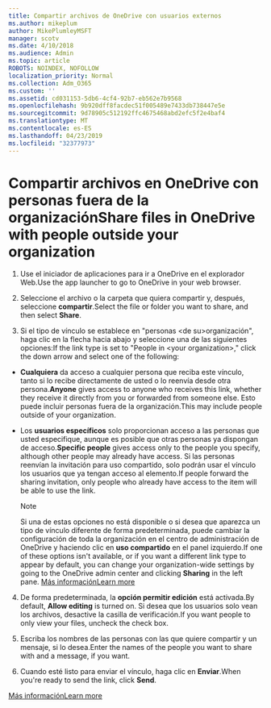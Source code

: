 ```yaml
---
title: Compartir archivos de OneDrive con usuarios externos
ms.author: mikeplum
author: MikePlumleyMSFT
manager: scotv
ms.date: 4/10/2018
ms.audience: Admin
ms.topic: article
ROBOTS: NOINDEX, NOFOLLOW
localization_priority: Normal
ms.collection: Adm_O365
ms.custom: ''
ms.assetid: cd031153-5db6-4cf4-92b7-eb562e7b9568
ms.openlocfilehash: 9b920dff8facdec51f005489e7433db738447e5e
ms.sourcegitcommit: 9d78905c512192ffc4675468abd2efc5f2e4baf4
ms.translationtype: MT
ms.contentlocale: es-ES
ms.lasthandoff: 04/23/2019
ms.locfileid: "32377973"
---
```

# <a name="share-files-in-onedrive-with-people-outside-your-organization"></a><span data-ttu-id="e3ec6-102">Compartir archivos en OneDrive con personas fuera de la organización</span><span class="sxs-lookup"><span data-stu-id="e3ec6-102">Share files in OneDrive with people outside your organization</span></span>

1. <span data-ttu-id="e3ec6-103">Use el iniciador de aplicaciones para ir a OneDrive en el explorador Web.</span><span class="sxs-lookup"><span data-stu-id="e3ec6-103">Use the app launcher to go to OneDrive in your web browser.</span></span> 
    
2. <span data-ttu-id="e3ec6-104">Seleccione el archivo o la carpeta que quiera compartir y, después, seleccione **compartir**.</span><span class="sxs-lookup"><span data-stu-id="e3ec6-104">Select the file or folder you want to share, and then select **Share**.</span></span> 
    
3. <span data-ttu-id="e3ec6-105">Si el tipo de vínculo se establece en "personas \<de su\>organización", haga clic en la flecha hacia abajo y seleccione una de las siguientes opciones:</span><span class="sxs-lookup"><span data-stu-id="e3ec6-105">If the link type is set to "People in \<your organization\>," click the down arrow and select one of the following:</span></span> 
    
  - <span data-ttu-id="e3ec6-106">**Cualquiera** da acceso a cualquier persona que reciba este vínculo, tanto si lo recibe directamente de usted o lo reenvía desde otra persona.</span><span class="sxs-lookup"><span data-stu-id="e3ec6-106">**Anyone** gives access to anyone who receives this link, whether they receive it directly from you or forwarded from someone else.</span></span> <span data-ttu-id="e3ec6-107">Esto puede incluir personas fuera de la organización.</span><span class="sxs-lookup"><span data-stu-id="e3ec6-107">This may include people outside of your organization.</span></span> 
    
  - <span data-ttu-id="e3ec6-108">Los **usuarios específicos** solo proporcionan acceso a las personas que usted especifique, aunque es posible que otras personas ya dispongan de acceso.</span><span class="sxs-lookup"><span data-stu-id="e3ec6-108">**Specific people** gives access only to the people you specify, although other people may already have access.</span></span> <span data-ttu-id="e3ec6-109">Si las personas reenvían la invitación para uso compartido, solo podrán usar el vínculo los usuarios que ya tengan acceso al elemento.</span><span class="sxs-lookup"><span data-stu-id="e3ec6-109">If people forward the sharing invitation, only people who already have access to the item will be able to use the link.</span></span> 
    
    > [!NOTE]
    > <span data-ttu-id="e3ec6-110">Si una de estas opciones no está disponible o si desea que aparezca un tipo de vínculo diferente de forma predeterminada, puede cambiar la configuración de toda la organización en el centro de administración de OneDrive y haciendo clic en **uso compartido** en el panel izquierdo.</span><span class="sxs-lookup"><span data-stu-id="e3ec6-110">If one of these options isn't available, or if you want a different link type to appear by default, you can change your organization-wide settings by going to the OneDrive admin center and clicking **Sharing** in the left pane.</span></span> [<span data-ttu-id="e3ec6-111">Más información</span><span class="sxs-lookup"><span data-stu-id="e3ec6-111">Learn more</span></span>](https://go.microsoft.com/fwlink/?linkid=871961)
  
4. <span data-ttu-id="e3ec6-112">De forma predeterminada, la **opción permitir edición** está activada.</span><span class="sxs-lookup"><span data-stu-id="e3ec6-112">By default, **Allow editing** is turned on.</span></span> <span data-ttu-id="e3ec6-113">Si desea que los usuarios solo vean los archivos, desactive la casilla de verificación.</span><span class="sxs-lookup"><span data-stu-id="e3ec6-113">If you want people to only view your files, uncheck the check box.</span></span> 
    
5. <span data-ttu-id="e3ec6-114">Escriba los nombres de las personas con las que quiere compartir y un mensaje, si lo desea.</span><span class="sxs-lookup"><span data-stu-id="e3ec6-114">Enter the names of the people you want to share with and a message, if you want.</span></span>
    
6. <span data-ttu-id="e3ec6-115">Cuando esté listo para enviar el vínculo, haga clic en **Enviar**.</span><span class="sxs-lookup"><span data-stu-id="e3ec6-115">When you're ready to send the link, click **Send**.</span></span> 
    
[<span data-ttu-id="e3ec6-116">Más información</span><span class="sxs-lookup"><span data-stu-id="e3ec6-116">Learn more</span></span>](https://go.microsoft.com/fwlink/?linkid=871861)
  

